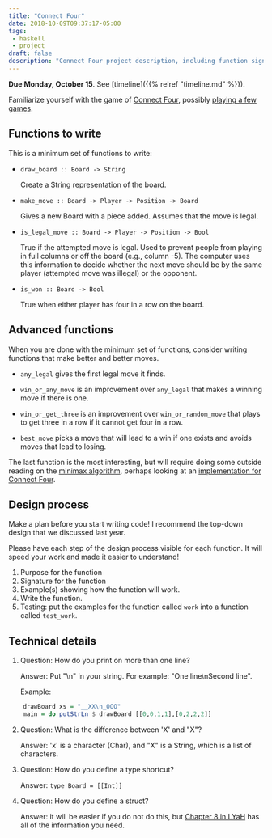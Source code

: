 ```yaml
---
title: "Connect Four"
date: 2018-10-09T09:37:17-05:00
tags: 
 - haskell
 - project
draft: false
description: "Connect Four project description, including function signatures."
---
```


**Due Monday, October 15**. See [timeline]({{% relref "timeline.md" %}}).

Familiarize yourself with the game of 
[Connect Four][2], possibly [playing a few games][1]. 

## Functions to write

This is a minimum set of functions to write:

* `draw_board :: Board -> String`

     Create a String representation of the board.

* `make_move :: Board -> Player -> Position -> Board`

     Gives a new Board with a piece added. Assumes that the move is legal.

* `is_legal_move :: Board -> Player -> Position -> Bool`

     True if the attempted move is legal. Used to prevent people from playing in full columns or off the board (e.g., column -5).
The computer uses this information to decide whether the next move should be by the same player (attempted move was illegal) or the opponent.

* `is_won :: Board -> Bool`

     True when either player has four in a row on the board.

## Advanced functions

When you are done with the minimum set of functions, consider writing
functions that make better and better moves.

* `any_legal` gives the first legal move it finds.

* `win_or_any_move` is an improvement over `any_legal` that makes a
  winning move if there is one.

* `win_or_get_three` is an improvement over `win_or_random_move` that
  plays to get three in a row if it cannot get four in a row.

* `best_move` picks a move that will lead to a win if one exists and
  avoids moves that lead to losing. 
  
The last function is the most interesting, but will require doing some outside
reading on the [minimax algorithm][3], perhaps looking at an [implementation for Connect Four][5].

## Design process

Make a plan before you start writing code! I recommend the top-down
design that we discussed last year.

Please have each step of the design process visible for each
function. It will speed your work and made it easier to understand!

1. Purpose for the function
2. Signature for the function
3. Example(s) showing how the function will work. 
4. Write the function. 
5. Testing: put the examples for the function called `work` into a function called `test_work`.


## Technical details

1. Question: How do you print on more than one line?

    Answer: Put "\n" in your string. For example: "One line\nSecond line".

    Example: 
```haskell
    drawBoard xs = "__XX\n_OOO"
    main = do putStrLn $ drawBoard [[0,0,1,1],[0,2,2,2]]
```

2. Question: What is the difference between 'X' and "X"?

    Answer: 'x' is a character (Char), and "X" is a String, which is a list of characters.

3. Question: How do you define a type shortcut?

    Answer: `type Board = [[Int]]`

4. Question: How do you define a struct?

    Answer: it will be easier if you do not do this, but [Chapter 8 in LYaH][4] has all of the information you need. 

[1]: https://www.mathsisfun.com/games/connect4.html
[2]: https://en.wikipedia.org/wiki/Connect_Four
[3]: http://www.cs.cornell.edu/courses/cs2110/2014sp/assignments/a4/A4ConnectFour.pdf
[4]: http://learnyouahaskell.com/making-our-own-types-and-typeclasses#record-syntax
[5]: https://github.com/erikackermann/Connect-Four
